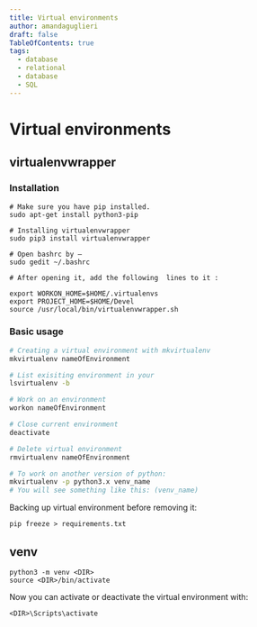 ```yaml
---
title: Virtual environments
author: amandaguglieri
draft: false
TableOfContents: true
tags:
  - database
  - relational
  - database
  - SQL
---
```


# Virtual environments


## virtualenvwrapper 

### Installation

```
# Make sure you have pip installed.
sudo apt-get install python3-pip

# Installing virtualenvwrapper 
sudo pip3 install virtualenvwrapper

# Open bashrc by –
sudo gedit ~/.bashrc

# After opening it, add the following  lines to it :

export WORKON_HOME=$HOME/.virtualenvs
export PROJECT_HOME=$HOME/Devel
source /usr/local/bin/virtualenvwrapper.sh
```

### Basic usage

```bash
# Creating a virtual environment with mkvirtualenv
mkvirtualenv nameOfEnvironment

# List exisiting environment in your 
lsvirtualenv -b

# Work on an environment
workon nameOfEnvironment

# Close current environment
deactivate

# Delete virtual environment
rmvirtualenv nameOfEnvironment

# To work on another version of python:
mkvirtualenv -p python3.x venv_name
# You will see something like this: (venv_name)
```


Backing up virtual environment before removing it:

```
pip freeze > requirements.txt
```


## venv

```
python3 -m venv <DIR>
source <DIR>/bin/activate
```

Now you can activate or deactivate the virtual environment with:

```
<DIR>\Scripts\activate
```


